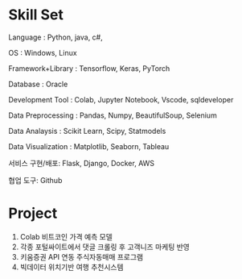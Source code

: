 # Skill Set #



Language : Python, java, c#, 

OS : Windows, Linux

Framework+Library : Tensorflow, Keras, PyTorch

Database : Oracle

Development Tool : Colab, Jupyter Notebook, Vscode, sqldeveloper

Data Preprocessing : Pandas, Numpy, BeautifulSoup, Selenium

Data Analaysis : Scikit Learn, Scipy, Statmodels

Data Visualization : Matplotlib, Seaborn, Tableau

서비스 구현/배포: Flask, Django, Docker, AWS 

협업 도구: Github


# Project #
1. Colab 비트코인 가격 예측 모델 
2. 각종 포털싸이트에서 댓글 크롤링 후 고객니즈 마케팅 반영
3. 키움증권 API 연동 주식자동매매 프로그램
4. 빅데이터 위치기반 여행 추천시스템
